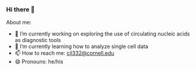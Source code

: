 ### Hi there 👋


About me:

- 🔭 I’m currently working on exploring the use of circulating nucleic acids as diagnostic tools
- 🌱 I’m currently learning how to analyze single cell data
- 📫 How to reach me: cjl332@cornell.edu
- 😄 Pronouns: he/his
